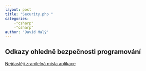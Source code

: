 ```yaml
---
layout: post
title: "Security.php "
categories:
    -"csharp"
    -"csharp"
author: "David Malý"
--- 
```



## Odkazy ohledně bezpečnosti programování

[Nejčastěji zranitelná místa aplikace](http://codingsec.net/2016/03/common-software-security-vulnerabilities-apps/) 

